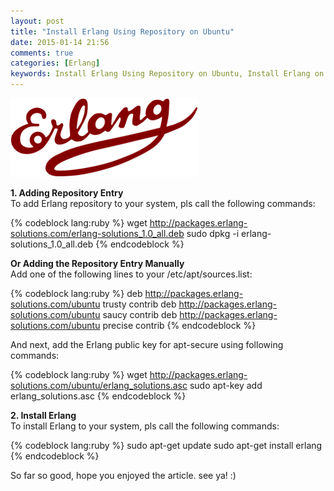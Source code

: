 ```yaml
---
layout: post
title: "Install Erlang Using Repository on Ubuntu"
date: 2015-01-14 21:56
comments: true
categories: [Erlang]
keywords: Install Erlang Using Repository on Ubuntu, Install Erlang on Ubuntu, Install Erlang Environment Using Repository on Ubuntu, Install Erlang Using Environment on Ubuntu, Installing Erlang Using Repository on Ubuntu, Installing Erlang on Ubuntu, Installing Erlang Environment Using Repository on Ubuntu, Installing Erlang Using Environment on Ubuntu
---
```


<p>
  <img src="/images/logo_erlang.png" alt="Install Erlang on Ubuntu" />
</p>

<p>
  <strong>1. Adding Repository Entry</strong><br/>
  To add Erlang repository to your system, pls call the following commands:
</p>

{% codeblock lang:ruby %}
wget http://packages.erlang-solutions.com/erlang-solutions_1.0_all.deb
sudo dpkg -i erlang-solutions_1.0_all.deb
{% endcodeblock %}

<p>
  <strong>Or Adding the Repository Entry Manually</strong><br/>
  Add one of the following lines to your /etc/apt/sources.list:
</p>

{% codeblock lang:ruby %}
deb http://packages.erlang-solutions.com/ubuntu trusty contrib
deb http://packages.erlang-solutions.com/ubuntu saucy contrib
deb http://packages.erlang-solutions.com/ubuntu precise contrib
{% endcodeblock %}

<p>
  And next, add the Erlang public key for apt-secure using following commands:
</p>

{% codeblock lang:ruby %}
wget http://packages.erlang-solutions.com/ubuntu/erlang_solutions.asc
sudo apt-key add erlang_solutions.asc
{% endcodeblock %}

<p>
  <strong>2. Install Erlang</strong><br/>
  To install Erlang to your system, pls call the following commands:
</p>

{% codeblock lang:ruby %}
sudo apt-get update
sudo apt-get install erlang
{% endcodeblock %}

<p>
  So far so good, hope you enjoyed the article. see ya! :)
</p>
